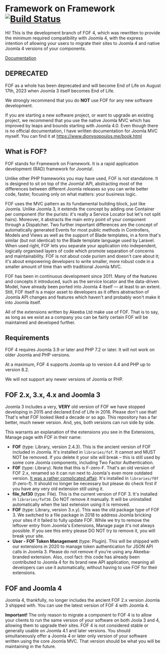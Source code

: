 # Framework on Framework [![Build Status](https://travis-ci.org/akeeba/fof.png)](https://travis-ci.org/akeeba/fof)

Hi! This is the development branch of FOF 4, which was rewritten to provide the minimum required compatibility with Joomla 4, with the express intention of allowing your users to migrate their sites to Joomla 4 and native Joomla 4 versions of your components.

[Documentation](https://github.com/akeeba/fof/wiki)

## DEPRECATED

FOF as a whole has been deprecated and will become End of Life on August 17th, 2023 when Joomla 3 itself becomes End of Life.

We strongly recommend that you do **NOT** use FOF for any new software development.

If you are starting a new software project, or want to upgrade an existing project, we recommend that you use the native Joomla MVC which has improved by leaps and bounds starting with Joomla 4.0. Even though there is no official documentation, I have written documentation for Joomla MVC myself. You can find it at https://www.dionysopoulos.me/book.html

## What is FOF? 

FOF stands for Framework on Framework. It is a rapid application development (RAD) framework for Joomla!.

Unlike other PHP frameworks you may have used, FOF is not standalone. It is designed to sit on top of the Joomla! API,
abstracting most of the differences between different Joomla releases so you can write better code, faster, focusing
only on what matters: your business logic.

FOF uses the MVC pattern as its fundamental building block, just like Joomla. Unlike Joomla 3, it extends the concept by
adding one Container per component (for the purists: it's really a Service Locator but let's not split hairs). Moreover,
it abstracts the main entry point of your component through a Dispatcher. Two further important differences are the
concept of automatically generated Events for most public methods in Controllers, Models and Views as well as the
support of Blade templates, in a form that's similar (but not identical) to the Blade template language used by Laravel.
When used right, FOF lets you separate your application into independent, logically organised layers of code which
promote separation of concerns and maintainability. FOF is not about code purism and doesn't care about it; it's about
empowering developers to write smaller, more robust code in a smaller amount of time than with traditional Joomla MVC.

FOF has been in continuous development since 2011. Many of the features and concepts it introduced, such as the service
locator and the data-driven Model, have already been ported into Joomla 4 itself — at least to an extent. Still, FOF 
itself is a major asset to developers as it offers abstraction of Joomla API changes and features which haven't and 
probably won't make it into Joomla itself.

All of the extensions written by Akeeba Ltd make use of FOF. That is to say, as long as we exist as a company you can be
fairly certain FOF will be maintained and developed further. 

## Requirements

FOF 4 requires Joomla 3.9 or later and PHP 7.2 or later. It will not work on older Joomla and PHP versions.

At a maximum, FOF 4 supports Joomla up to version 4.4 and PHP up to version 8.2. 

We will not support any newer versions of Joomla or PHP.

## FOF 2.x, 3.x, 4.x and Joomla 3

Joomla 3 includes a very, **VERY** old version of FOF we have stopped developing in 2015 and declared End of Life in 
2016. Please don't use that! That's what FOF looked liked a decade or so ago. This repository has a far better, much 
newer version. And, yes, both versions can run side by side.

This warrants an explanation of the extensions you see in the Extensions, Manage page with FOF in their name:

* **FOF** (type: Library, version 2.4.3). This is the ancient version of FOF included in Joomla. It's installed in 
  `libraries/fof`. It cannot and MUST NOT be removed. If you delete it your site will break – this is still used by some
  core Joomla components, including Two Factor Authentication. 
* **F0F** (type: Library). Note that this is F-zero-F. That's an old version of FOF 2.x, renamed so it can run next to
  Joomla's even more outdated version. [It was a rather complicated affair](https://www.akeeba.com/news/1558-info-about-fof-and-f0f.html).
  It's installed in `libraries/f0f` (f-zero-f). It should no longer be necessary but please do check first if you have
  any very old extension still using it.
* **file_fof30** (type: File). This is the current version of FOF 3. It's installed in  `libraries/fof30`. Do NOT remove
  it manually. It will be uninstalled automatically when the last extension using it is removed. 
* **FOF** (type: Library, version 3.x.y). This was the old package type of FOF 3. We switched to a file package in 2018
  to address Joomla bricking your sites if it failed to fully update FOF. While we try to remove the leftover entry from
  Joomla's Extensions, Manage page it's not always possible. If you see this entry please DO NOT try to remove it, you 
  will break your site.
* **User - FOF Token Management** (type: Plugin). This will be shipped with our extensions in 2020 to manage token
  authentication for JSON API calls in Joomla 3. Please do not remove if you're using any Akeeba-branded extension.
  Also, cool fact: this code has already been contributed to Joomla 4 for its brand new API application, meaning all
  developers can use it automatically, without having to use FOF for their extensions.

## FOF and Joomla 4

Joomla 4, thankfully, no longer includes the ancient FOF 2.x version Joomla 3 shipped with. You can use the latest 
version of FOF 4 with Joomla 4.

**Important!** The only reason to migrate a component to FOF 4 is to allow your clients to run the same version of your software on both Joola 3 and 4, allowing them to upgrade their sites. FOF 4 is not considered stable or generally usable on Joomla 4.1 and later versions. You should simultaneously offer a Joomla 4 or later only version of your software written using the core Joomla MVC. That version should be what you will be maintaining in the future.
